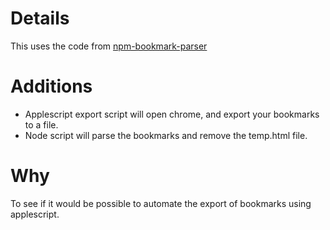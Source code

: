 # Details
This uses the code from [npm-bookmark-parser](https://github.com/aponxi/npm-bookmark-parser)

# Additions
- Applescript export script will open chrome, and export your bookmarks to a file.
- Node script will parse the bookmarks and remove the temp.html file.

# Why
To see if it would be possible to automate the export of bookmarks using applescript.
